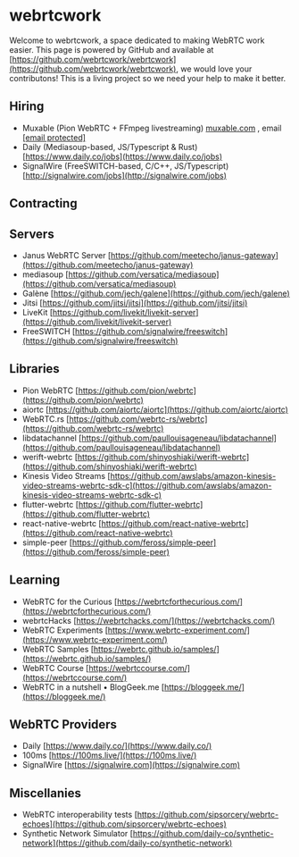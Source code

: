 # webrtcwork

Welcome to webrtcwork, a space dedicated to making WebRTC work easier. This page is powered by GitHub and available at [https://github.com/webrtcwork/webrtcwork](https://github.com/webrtcwork/webrtcwork), we would love your contributons! This is a living project so we need your help to make it better.

## Hiring

*   Muxable (Pion WebRTC + FFmpeg livestreaming) [muxable.com](https://muxable.com) , email [\[email protected\]](/cdn-cgi/l/email-protection#4d26283b24230d2038352c2f2128632e2220)
*   Daily (Mediasoup-based, JS/Typescript & Rust) [https://www.daily.co/jobs](https://www.daily.co/jobs)
*   SignalWire (FreeSWITCH-based, C/C++, JS/Typescript) [http://signalwire.com/jobs](http://signalwire.com/jobs)

## Contracting

## Servers

*   Janus WebRTC Server [https://github.com/meetecho/janus-gateway](https://github.com/meetecho/janus-gateway)
*   mediasoup [https://github.com/versatica/mediasoup](https://github.com/versatica/mediasoup)
*   Galène [https://github.com/jech/galene](https://github.com/jech/galene)
*   Jitsi [https://github.com/jitsi/jitsi](https://github.com/jitsi/jitsi)
*   LiveKit [https://github.com/livekit/livekit-server](https://github.com/livekit/livekit-server)
*   FreeSWITCH [https://github.com/signalwire/freeswitch](https://github.com/signalwire/freeswitch)

## Libraries

*   Pion WebRTC [https://github.com/pion/webrtc](https://github.com/pion/webrtc)
*   aiortc [https://github.com/aiortc/aiortc](https://github.com/aiortc/aiortc)
*   WebRTC.rs [https://github.com/webrtc-rs/webrtc](https://github.com/webrtc-rs/webrtc)
*   libdatachannel [https://github.com/paullouisageneau/libdatachannel](https://github.com/paullouisageneau/libdatachannel)
*   werift-webrtc [https://github.com/shinyoshiaki/werift-webrtc](https://github.com/shinyoshiaki/werift-webrtc)
*   Kinesis Video Streams [https://github.com/awslabs/amazon-kinesis-video-streams-webrtc-sdk-c](https://github.com/awslabs/amazon-kinesis-video-streams-webrtc-sdk-c)
*   flutter-webrtc [https://github.com/flutter-webrtc](https://github.com/flutter-webrtc)
*   react-native-webrtc [https://github.com/react-native-webrtc](https://github.com/react-native-webrtc)
*   simple-peer [https://github.com/feross/simple-peer](https://github.com/feross/simple-peer)

## Learning

*   WebRTC for the Curious [https://webrtcforthecurious.com/](https://webrtcforthecurious.com/)
*   webrtcHacks [https://webrtchacks.com/](https://webrtchacks.com/)
*   WebRTC Experiments [https://www.webrtc-experiment.com/](https://www.webrtc-experiment.com/)
*   WebRTC Samples [https://webrtc.github.io/samples/](https://webrtc.github.io/samples/)
*   WebRTC Course [https://webrtccourse.com/](https://webrtccourse.com/)
*   WebRTC in a nutshell • BlogGeek.me [https://bloggeek.me/](https://bloggeek.me/)

## WebRTC Providers

*   Daily [https://www.daily.co/](https://www.daily.co/)
*   100ms [https://100ms.live/](https://100ms.live/)
*   SignalWire [https://signalwire.com](https://signalwire.com)

## Miscellanies

*   WebRTC interoperability tests [https://github.com/sipsorcery/webrtc-echoes](https://github.com/sipsorcery/webrtc-echoes)
*   Synthetic Network Simulator [https://github.com/daily-co/synthetic-network](https://github.com/daily-co/synthetic-network)